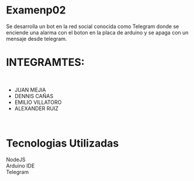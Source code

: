 # Examenp02
Se desarrolla un bot en la red social conocida como Telegram donde se enciende una alarma con el boton en la placa de arduino y se apaga con un mensaje desde telegram.

# INTEGRAMTES:
<BR>
<UL>
<LI>JUAN MEJIA</LI>
<LI>DENNIS CAÑAS</LI>
<LI>EMILIO VILLATORO</LI>
<LI>ALEXANDER RUIZ</LI>
</UL>
<br>

# Tecnologias Utilizadas
NodeJS<br>  Arduino IDE<br> Telegram<br>
